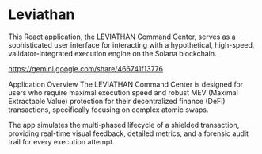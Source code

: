 # Leviathan
This React application, the LEVIATHAN Command Center, serves as a sophisticated user interface for interacting with a hypothetical, high-speed, validator-integrated execution engine on the Solana blockchain.

https://gemini.google.com/share/466741f13776

Application Overview
The LEVIATHAN Command Center is designed for users who require maximal execution speed and robust MEV (Maximal Extractable Value) protection for their decentralized finance (DeFi) transactions, specifically focusing on complex atomic swaps.

The app simulates the multi-phased lifecycle of a shielded transaction, providing real-time visual feedback, detailed metrics, and a forensic audit trail for every execution attempt.

